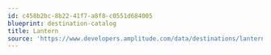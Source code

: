 ```yaml
---
id: c458b2bc-8b22-41f7-a8f8-c0551d684005
blueprint: destination-catalog
title: Lantern
source: 'https://www.developers.amplitude.com/data/destinations/lantern'
---
```

